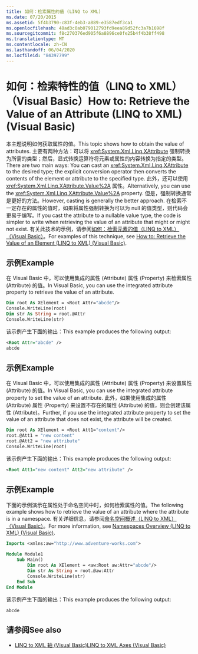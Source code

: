 ```yaml
---
title: 如何：检索属性的值 (LINQ to XML)
ms.date: 07/20/2015
ms.assetid: 5f4b3790-c83f-4eb3-a889-e3587edf3ca1
ms.openlocfilehash: 48ad3c0ab079012793fd9eea89d52fc3a7b1698f
ms.sourcegitcommit: f8c270376ed905f6a8896ce0fe25b4f4b38ff498
ms.translationtype: MT
ms.contentlocale: zh-CN
ms.lasthandoff: 06/04/2020
ms.locfileid: "84397799"
---
```

# <a name="how-to-retrieve-the-value-of-an-attribute-linq-to-xml-visual-basic"></a><span data-ttu-id="6ff46-102">如何：检索特性的值（LINQ to XML）（Visual Basic）</span><span class="sxs-lookup"><span data-stu-id="6ff46-102">How to: Retrieve the Value of an Attribute (LINQ to XML) (Visual Basic)</span></span>
<span data-ttu-id="6ff46-103">本主题说明如何获取属性的值。</span><span class="sxs-lookup"><span data-stu-id="6ff46-103">This topic shows how to obtain the value of attributes.</span></span> <span data-ttu-id="6ff46-104">主要有两种方法：可以将 <xref:System.Xml.Linq.XAttribute> 强制转换为所需的类型；然后，显式转换运算符将元素或属性的内容转换为指定的类型。</span><span class="sxs-lookup"><span data-stu-id="6ff46-104">There are two main ways: You can cast an <xref:System.Xml.Linq.XAttribute> to the desired type; the explicit conversion operator then converts the contents of the element or attribute to the specified type.</span></span> <span data-ttu-id="6ff46-105">此外，还可以使用 <xref:System.Xml.Linq.XAttribute.Value%2A> 属性。</span><span class="sxs-lookup"><span data-stu-id="6ff46-105">Alternatively, you can use the <xref:System.Xml.Linq.XAttribute.Value%2A> property.</span></span> <span data-ttu-id="6ff46-106">但是，强制转换通常是更好的方法。</span><span class="sxs-lookup"><span data-stu-id="6ff46-106">However, casting is generally the better approach.</span></span> <span data-ttu-id="6ff46-107">在检索不一定存在的属性的值时，如果将属性强制转换为可以为 null 的值类型，则代码会更易于编写。</span><span class="sxs-lookup"><span data-stu-id="6ff46-107">If you cast the attribute to a nullable value type, the code is simpler to write when retrieving the value of an attribute that might or might not exist.</span></span> <span data-ttu-id="6ff46-108">有关此技术的示例，请参阅[如何：检索元素的值（LINQ to XML）（Visual Basic）](how-to-retrieve-the-value-of-an-element-linq-to-xml.md)。</span><span class="sxs-lookup"><span data-stu-id="6ff46-108">For examples of this technique, see [How to: Retrieve the Value of an Element (LINQ to XML) (Visual Basic)](how-to-retrieve-the-value-of-an-element-linq-to-xml.md).</span></span>  
  
## <a name="example"></a><span data-ttu-id="6ff46-109">示例</span><span class="sxs-lookup"><span data-stu-id="6ff46-109">Example</span></span>  
 <span data-ttu-id="6ff46-110">在 Visual Basic 中，可以使用集成的属性 (Attribute) 属性 (Property) 来检索属性 (Attribute) 的值。</span><span class="sxs-lookup"><span data-stu-id="6ff46-110">In Visual Basic, you can use the integrated attribute property to retrieve the value of an attribute.</span></span>  
  
```vb  
Dim root As XElement = <Root Attr="abcde"/>  
Console.WriteLine(root)  
Dim str As String = root.@Attr  
Console.WriteLine(str)  
```  
  
 <span data-ttu-id="6ff46-111">该示例产生下面的输出：</span><span class="sxs-lookup"><span data-stu-id="6ff46-111">This example produces the following output:</span></span>  
  
```xml  
<Root Attr="abcde" />  
abcde  
```  
  
## <a name="example"></a><span data-ttu-id="6ff46-112">示例</span><span class="sxs-lookup"><span data-stu-id="6ff46-112">Example</span></span>  
 <span data-ttu-id="6ff46-113">在 Visual Basic 中，可以使用集成的属性 (Attribute) 属性 (Property) 来设置属性 (Attribute) 的值。</span><span class="sxs-lookup"><span data-stu-id="6ff46-113">In Visual Basic, you can use the integrated attribute property to set the value of an attribute.</span></span> <span data-ttu-id="6ff46-114">此外，如果使用集成的属性 (Attribute) 属性 (Property) 来设置不存在的属性 (Attribute) 的值，则会创建该属性 (Attribute)。</span><span class="sxs-lookup"><span data-stu-id="6ff46-114">Further, if you use the integrated attribute property to set the value of an attribute that does not exist, the attribute will be created.</span></span>  
  
```vb  
Dim root As XElement = <Root Att1="content"/>  
root.@Att1 = "new content"  
root.@Att2 = "new attribute"  
Console.WriteLine(root)  
```  
  
 <span data-ttu-id="6ff46-115">该示例产生下面的输出：</span><span class="sxs-lookup"><span data-stu-id="6ff46-115">This example produces the following output:</span></span>  
  
```xml  
<Root Att1="new content" Att2="new attribute" />  
```  
  
## <a name="example"></a><span data-ttu-id="6ff46-116">示例</span><span class="sxs-lookup"><span data-stu-id="6ff46-116">Example</span></span>  
 <span data-ttu-id="6ff46-117">下面的示例演示在属性处于命名空间中时，如何检索属性的值。</span><span class="sxs-lookup"><span data-stu-id="6ff46-117">The following example shows how to retrieve the value of an attribute where the attribute is in a namespace.</span></span> <span data-ttu-id="6ff46-118">有关详细信息，请参阅[命名空间概述（LINQ to XML）（Visual Basic）](namespaces-overview-linq-to-xml.md)。</span><span class="sxs-lookup"><span data-stu-id="6ff46-118">For more information, see [Namespaces Overview (LINQ to XML) (Visual Basic)](namespaces-overview-linq-to-xml.md).</span></span>  
  
```vb  
Imports <xmlns:aw="http://www.adventure-works.com">  
  
Module Module1  
    Sub Main()  
        Dim root As XElement = <aw:Root aw:Attr="abcde"/>  
        Dim str As String = root.@aw:Attr  
        Console.WriteLine(str)  
    End Sub  
End Module  
```  
  
 <span data-ttu-id="6ff46-119">该示例产生下面的输出：</span><span class="sxs-lookup"><span data-stu-id="6ff46-119">This example produces the following output:</span></span>  
  
```console  
abcde  
```  
  
## <a name="see-also"></a><span data-ttu-id="6ff46-120">请参阅</span><span class="sxs-lookup"><span data-stu-id="6ff46-120">See also</span></span>

- [<span data-ttu-id="6ff46-121">LINQ to XML 轴 (Visual Basic)</span><span class="sxs-lookup"><span data-stu-id="6ff46-121">LINQ to XML Axes (Visual Basic)</span></span>](linq-to-xml-axes.md)
